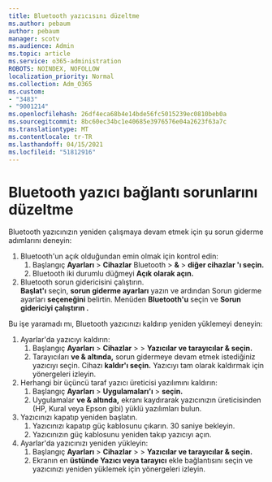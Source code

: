 ```yaml
---
title: Bluetooth yazıcısını düzeltme
ms.author: pebaum
author: pebaum
manager: scotv
ms.audience: Admin
ms.topic: article
ms.service: o365-administration
ROBOTS: NOINDEX, NOFOLLOW
localization_priority: Normal
ms.collection: Adm_O365
ms.custom:
- "3483"
- "9001214"
ms.openlocfilehash: 26df4eca68b4e14bde56fc5015239ec0810beb0a
ms.sourcegitcommit: 8bc60ec34bc1e40685e3976576e04a2623f63a7c
ms.translationtype: MT
ms.contentlocale: tr-TR
ms.lasthandoff: 04/15/2021
ms.locfileid: "51812916"
---
```

# <a name="fix-bluetooth-printer-connection-issues"></a>Bluetooth yazıcı bağlantı sorunlarını düzeltme

Bluetooth yazıcınızın yeniden çalışmaya devam etmek için şu sorun giderme adımlarını deneyin:


1. Bluetooth'un açık olduğundan emin olmak için kontrol edin:
    1. Başlangıç **Ayarları**  >  **Cihazlar** Bluetooth  >  **&**  >  **diğer cihazlar 'ı seçin.**
    2. Bluetooth iki durumlu düğmeyi **Açık olarak açın.**
2. Bluetooth sorun gidericisini çalıştırın. <br>
    **Başlat'ı** seçin, **sorun giderme ayarları** yazın ve ardından Sorun giderme ayarları **seçeneğini** belirtin. Menüden **Bluetooth'u** seçin ve **Sorun gidericiyi çalıştırın .**

Bu işe yaramadı mı, Bluetooth yazıcınızı kaldırıp yeniden yüklemeyi deneyin:

1. Ayarlar'da yazıcıyı kaldırın:
    1. Başlangıç **Ayarları**  >  **Cihazlar**  >    >  **Yazıcılar ve tarayıcılar & seçin.**
    2. Tarayıcıları **ve & altında,** sorun gidermeye devam etmek istediğiniz yazıcıyı seçin. Cihazı **kaldır'ı seçin.** Yazıcıyı tam olarak kaldırmak için yönergeleri izleyin.
2. Herhangi bir üçüncü taraf yazıcı üreticisi yazılımını kaldırın:
    1. Başlangıç **Ayarları**  >  **Uygulamaları'ı**  >  **seçin.**
    2. Uygulamalar **ve & altında,** ekranı kaydırarak yazıcınızın üreticisinden (HP, Kural veya Epson gibi) yüklü yazılımları bulun.
3. Yazıcınızı kapatıp yeniden başlatın.
   1. Yazıcınızı kapatıp güç kablosunu çıkarın. 30 saniye bekleyin. 
   2. Yazıcınızın güç kablosunu yeniden takıp yazıcıyı açın.
4. Ayarlar'da yazıcınızı yeniden yükleyin:
    1. Başlangıç **Ayarları**  >  **Cihazlar**  >    >  **Yazıcılar ve tarayıcılar & seçin.**
    2. Ekranın en **üstünde Yazıcı veya tarayıcı** ekle bağlantısını seçin ve yazıcınızı yeniden yüklemek için yönergeleri izleyin.
